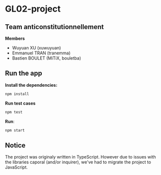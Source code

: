 # GL02-project

## Team anticonstitutionnellement

**Members**
- Wuyuan XU (xuwuyuan)
- Emmanuel TRAN (tranemma)
- Bastien BOULET (MiTiX, bouletba)

## Run the app

**Install the dependencies:**
```sh
npm install
```

**Run test cases**
```sh
npm test
```

**Run**:
```sh
npm start
```

## Notice

The project was originaly written in TypeScript. However due to issues with the libraries caporal (and/or inquirer), we've had to migrate the project to JavaScript. 